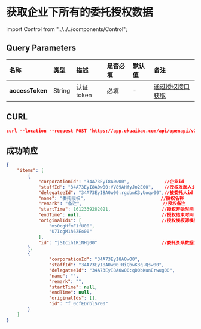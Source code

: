 # 获取企业下所有的委托授权数据

import Control from "../../../components/Control";

<Control
method="GET"
url="/api/openapi/v2/organization/delegate/approve"
/>

## Query Parameters

| 名称 | 类型 | 描述 | 是否必填 | 默认值 | 备注 |
| :--- | :--- | :--- | :--- |:--- | :--- |
| **accessToken** | String | 认证token | 必填 | - | [通过授权接口获取](/docs/open-api/getting-started/auth) |

## CURL
```json
curl --location --request POST 'https://app.ekuaibao.com/api/openapi/v2/organization/delegate/approve?accessToken=cCMbw_mKUs8c00' \
```

## 成功响应
```json
{
    "items": [
        {
            "corporationId": "34A73EyI8A0w00",             //企业id
            "staffId": "34A73EyI8A0w00:VV89AHfyJo2E00",    //授权发起人id
            "delegateeId": "34A73EyI8A0w00:rgobwK3yUoqw00",//被委托人id
            "name": "委托授权",                            //授权名称
            "remark": "备注",                              //授权备注
            "startTime": 1612339282021,                   //授权开始时间
            "endTime": null,                              //授权结束时间
            "originalIds": [                              //授权模板源模板id集合
                "ms0cgHfmF1fU00",
                "U7IcgM1h6ZEo00"
            ],
            "id": "jSIcih1RiNHg00"                        //委托关系数据id
        },
        {
                "corporationId": "34A73EyI8A0w00",
                "staffId": "34A73EyI8A0w00:HiQbwK3q-Qsw00",
                "delegateeId": "34A73EyI8A0w00:qD0bKunErwug00",
                "name": "",
                "remark": "",
                "startTime": null,
                "endTime": null,
                "originalIds": [],
                "id": "f_0cfEDrblSY00"
        }
    ]
}
```
